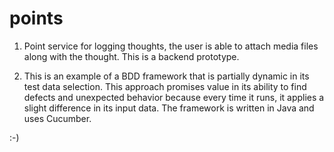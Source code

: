 # points

1. Point service for logging thoughts, the user is able to attach media files along with the thought. This is a backend prototype.

2. This is an example of a BDD framework that is partially dynamic in its test data selection. This approach promises value in its ability to find defects and unexpected behavior because every time it runs, it applies a slight difference in its input data. The framework is written in Java and uses Cucumber.

:-)
